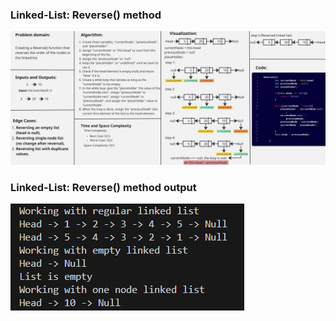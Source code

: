 ### Linked-List: Reverse() method

![Reverse method board](../docs/Reversed.jpg)

### Linked-List: Reverse() method output

![Reverse method output](../docs/console-output.png)
